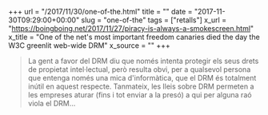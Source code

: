 +++
url = "/2017/11/30/one-of-the.html"
title = ""
date = "2017-11-30T09:29:00+00:00"
slug = "one-of-the"
tags = ["retalls"]
x_url = "https://boingboing.net/2017/11/27/piracy-is-always-a-smokescreen.html"
x_title = "One of the net's most important freedom canaries died the day the W3C greenlit web-wide DRM"
x_source = ""
+++


> La gent a favor del DRM diu que només intenta protegir els seus drets de propietat intel·lectual, però resulta obvi, per a qualsevol persona que entenga només una mica d'informàtica, que el DRM és totalment inútil en aquest respecte. Tanmateix, les lleis sobre DRM permeten a les empreses aturar (fins i tot enviar a la presó) a qui per alguna raó viola el DRM…
